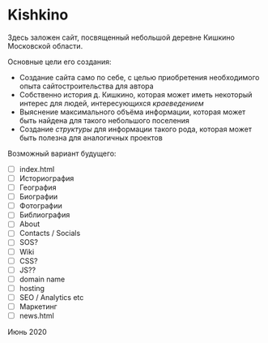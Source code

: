 # Kishkino

Здесь заложен сайт, посвященный небольшой деревне Кишкино Московской области.

Основные цели его создания:
* Создание сайта само по себе, с целью приобретения необходимого опыта сайтостроительства для автора
* Собственно история д. Кишкино, которая может иметь некоторый интерес для людей, интересующихся _краеведением_
* Выяснение максимального объёма информации, которая может быть найдена для такого небольшого поселения
* Создание _структуры_ для информации такого рода, которая может быть полезна для аналогичных проектов

Возможный вариант будущего:
- [ ] index.html
- [ ] Историография
- [ ] География
- [ ] Биографии
- [ ] Фотографии
- [ ] Библиография
- [ ] About
- [ ] Contacts / Socials
- [ ] SOS?
- [ ] Wiki
- [ ] CSS?
- [ ] JS??
- [ ] domain name
- [ ] hosting
- [ ] SEO / Analytics etc
- [ ] Маркетинг
- [ ] news.html

Июнь 2020
